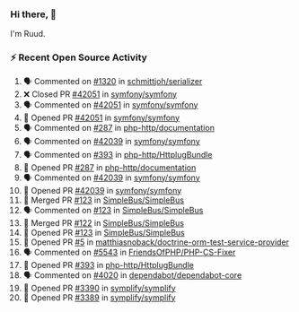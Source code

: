 ### Hi there, 👋

I'm Ruud.
 
### :zap: Recent Open Source Activity

<!--START_SECTION:activity-->
1. 🗣 Commented on [#1320](https://github.com/schmittjoh/serializer/issues/1320) in [schmittjoh/serializer](https://github.com/schmittjoh/serializer)
2. ❌ Closed PR [#42051](https://github.com/symfony/symfony/pull/42051) in [symfony/symfony](https://github.com/symfony/symfony)
3. 🗣 Commented on [#42051](https://github.com/symfony/symfony/issues/42051) in [symfony/symfony](https://github.com/symfony/symfony)
4. 💪 Opened PR [#42051](https://github.com/symfony/symfony/pull/42051) in [symfony/symfony](https://github.com/symfony/symfony)
5. 🗣 Commented on [#287](https://github.com/php-http/documentation/issues/287) in [php-http/documentation](https://github.com/php-http/documentation)
6. 🗣 Commented on [#42039](https://github.com/symfony/symfony/issues/42039) in [symfony/symfony](https://github.com/symfony/symfony)
7. 🗣 Commented on [#393](https://github.com/php-http/HttplugBundle/issues/393) in [php-http/HttplugBundle](https://github.com/php-http/HttplugBundle)
8. 💪 Opened PR [#287](https://github.com/php-http/documentation/pull/287) in [php-http/documentation](https://github.com/php-http/documentation)
9. 🗣 Commented on [#42039](https://github.com/symfony/symfony/issues/42039) in [symfony/symfony](https://github.com/symfony/symfony)
10. 💪 Opened PR [#42039](https://github.com/symfony/symfony/pull/42039) in [symfony/symfony](https://github.com/symfony/symfony)
11. 🎉 Merged PR [#123](https://github.com/SimpleBus/SimpleBus/pull/123) in [SimpleBus/SimpleBus](https://github.com/SimpleBus/SimpleBus)
12. 🗣 Commented on [#123](https://github.com/SimpleBus/SimpleBus/issues/123) in [SimpleBus/SimpleBus](https://github.com/SimpleBus/SimpleBus)
13. 🎉 Merged PR [#122](https://github.com/SimpleBus/SimpleBus/pull/122) in [SimpleBus/SimpleBus](https://github.com/SimpleBus/SimpleBus)
14. 💪 Opened PR [#123](https://github.com/SimpleBus/SimpleBus/pull/123) in [SimpleBus/SimpleBus](https://github.com/SimpleBus/SimpleBus)
15. 💪 Opened PR [#5](https://github.com/matthiasnoback/doctrine-orm-test-service-provider/pull/5) in [matthiasnoback/doctrine-orm-test-service-provider](https://github.com/matthiasnoback/doctrine-orm-test-service-provider)
16. 🗣 Commented on [#5543](https://github.com/FriendsOfPHP/PHP-CS-Fixer/issues/5543) in [FriendsOfPHP/PHP-CS-Fixer](https://github.com/FriendsOfPHP/PHP-CS-Fixer)
17. 💪 Opened PR [#393](https://github.com/php-http/HttplugBundle/pull/393) in [php-http/HttplugBundle](https://github.com/php-http/HttplugBundle)
18. 🗣 Commented on [#4020](https://github.com/dependabot/dependabot-core/issues/4020) in [dependabot/dependabot-core](https://github.com/dependabot/dependabot-core)
19. 💪 Opened PR [#3390](https://github.com/symplify/symplify/pull/3390) in [symplify/symplify](https://github.com/symplify/symplify)
20. 💪 Opened PR [#3389](https://github.com/symplify/symplify/pull/3389) in [symplify/symplify](https://github.com/symplify/symplify)
<!--END_SECTION:activity-->
